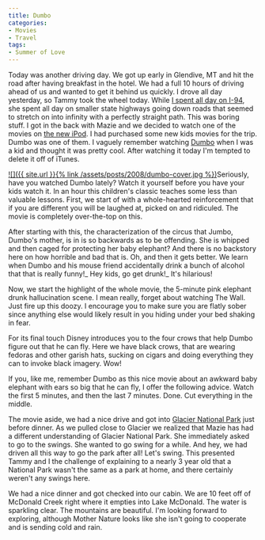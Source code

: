 ```yaml
---
title: Dumbo
categories:
- Movies
- Travel
tags:
- Summer of Love
---
```


Today was another driving day. We got up early in Glendive, MT and hit the road after having breakfast in the hotel. We had a full 10 hours of driving ahead of us and wanted to get it behind us quickly. I drove all day yesterday, so Tammy took the wheel today. While [I spent all day on I-94](/thingelstad/all-day-on-i-94), she spent all day on smaller state highways going down roads that seemed to stretch on into infinity with a perfectly straight path. This was boring stuff.
I got in the back with Mazie and we decided to watch one of the movies on [the new iPod](http://www.slashthing.com/new-ipod-classic-160g/). I had purchased some new kids movies for the trip. Dumbo was one of them. I vaguely remember watching [Dumbo](http://www.imdb.com/title/tt0033563/) when I was a kid and thought it was pretty cool. After watching it today I'm tempted to delete it off of iTunes.

[![]({{ site.url }}{% link /assets/posts/2008/dumbo-cover.jpg %})](http://www.imdb.com/title/tt0033563/)Seriously, have you watched Dumbo lately? Watch it yourself before you have your kids watch it. In an hour this children's classic teaches some less than valuable lessons. First, we start of with a whole-hearted reinforcement that if you are different you will be laughed at, picked on and ridiculed. The movie is completely over-the-top on this.

After starting with this, the characterization of the circus that Jumbo, Dumbo's mother, is in is so backwards as to be offending. She is whipped and then caged for protecting her baby elephant? And there is no backstory here on how horrible and bad that is. Oh, and then it gets better. We learn when Dumbo and his mouse friend accidentally drink a bunch of alcohol that that is really funny!_ Hey kids, go get drunk!_ It's hilarious!

Now, we start the highlight of the whole movie, the 5-minute pink elephant drunk hallucination scene. I mean really, forget about watching The Wall. Just fire up this doozy. I encourage you to make sure you are flatly sober since anything else would likely result in you hiding under your bed shaking in fear.

For its final touch Disney introduces you to the four crows that help Dumbo figure out that he can fly. Here we have black crows, that are wearing fedoras and other garish hats, sucking on cigars and doing everything they can to invoke black imagery. Wow!

If you, like me, remember Dumbo as this nice movie about an awkward baby elephant with ears so big that he can fly, I offer the following advice. Watch the first 5 minutes, and then the last 7 minutes. Done. Cut everything in the middle.

The movie aside, we had a nice drive and got into [Glacier National Park](http://www.nps.gov/glac/) just before dinner. As we pulled close to Glacier we realized that Mazie has had a different understanding of Glacier National Park. She immediately asked to go to the swings. She wanted to go swing for a while. And hey, we had driven all this way to go the park after all! Let's swing. This presented Tammy and I the challenge of explaining to a nearly 3 year old that a National Park wasn't the same as a park at home, and there certainly weren't any swings here.

We had a nice dinner and got checked into our cabin. We are 10 feet off of McDonald Creek right where it empties into Lake McDonald. The water is sparkling clear. The mountains are beautiful. I'm looking forward to exploring, although Mother Nature looks like she isn't going to cooperate and is sending cold and rain.
